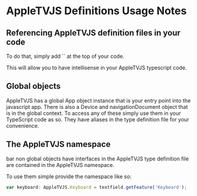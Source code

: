 # AppleTVJS Definitions Usage Notes

## Referencing AppleTVJS definition files in your code

To do that, simply add `` at the top of your code.

This will allow you to have intellisense in your AppleTVJS typescript code.

## Global objects

AppleTVJS has a global App object instance that is your entry point into the javascript app. There is also a Device and navigationDocument object that is in the global context. To access any of these simply use them in your TypeScript code as so. They have aliases in the type definition file for your convenience.

## The AppleTVJS namespace

bar non global objects have interfaces in the AppleTVJS type definition file are contained in the AppleTVJS namespace.

To use them simple provide the namespace like so:

```ts
var keyboard: AppleTVJS.Keyboard = textfield.getFeature('Keyboard');
```
